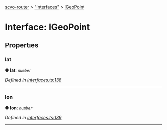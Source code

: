 [scvo-router](../README.md) > ["interfaces"](../modules/_interfaces_.md) > [IGeoPoint](../interfaces/_interfaces_.igeopoint.md)



# Interface: IGeoPoint


## Properties
<a id="lat"></a>

###  lat

**●  lat**:  *`number`* 

*Defined in [interfaces.ts:138](https://github.com/scvodigital/scvo-router/blob/2753b73/src/interfaces.ts#L138)*





___

<a id="lon"></a>

###  lon

**●  lon**:  *`number`* 

*Defined in [interfaces.ts:139](https://github.com/scvodigital/scvo-router/blob/2753b73/src/interfaces.ts#L139)*





___


